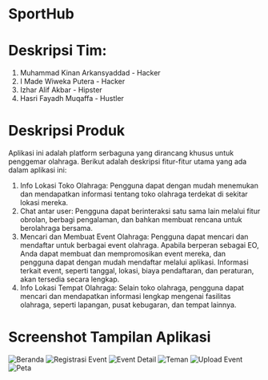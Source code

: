 # SportHub

# Deskripsi Tim:
1. Muhammad Kinan Arkansyaddad - Hacker
2. I Made Wiweka Putera - Hacker
3. Izhar Alif Akbar - Hipster
4. Hasri Fayadh Muqaffa - Hustler

# Deskripsi Produk
Aplikasi ini adalah platform serbaguna yang dirancang khusus untuk penggemar olahraga. Berikut adalah deskripsi fitur-fitur utama yang ada dalam aplikasi ini:
1. Info Lokasi Toko Olahraga: Pengguna dapat dengan mudah menemukan dan mendapatkan informasi tentang toko olahraga terdekat di sekitar lokasi mereka.
2. Chat antar user: Pengguna dapat berinteraksi satu sama lain melalui fitur obrolan, berbagi pengalaman, dan bahkan membuat rencana untuk berolahraga bersama.
3. Mencari dan Membuat Event Olahraga: Pengguna dapat mencari dan mendaftar untuk berbagai event olahraga. Apabila berperan sebagai EO, Anda dapat membuat dan mempromosikan event mereka, dan pengguna dapat dengan mudah mendaftar melalui aplikasi. Informasi terkait event, seperti tanggal, lokasi, biaya pendaftaran, dan peraturan, akan tersedia secara lengkap.
5. Info Lokasi Tempat Olahraga: Selain toko olahraga, pengguna dapat mencari dan mendapatkan informasi lengkap mengenai fasilitas olahraga, seperti lapangan, pusat kebugaran, dan tempat lainnya.

# Screenshot Tampilan Aplikasi
![Beranda](https://github.com/wiwekaputera/SportHub-HackFest-2024-/assets/78787384/da6a5f61-9a7f-485f-b05e-d6f7d83b329d)
![Registrasi Event](https://github.com/wiwekaputera/SportHub-HackFest-2024-/assets/78787384/11443d71-fb3f-45f2-999b-852fb3048862)
![Event Detail](https://github.com/wiwekaputera/SportHub-HackFest-2024-/assets/78787384/2941eb79-120b-4bae-8da2-558d6ebdfcc2)
![Teman](https://github.com/wiwekaputera/SportHub-HackFest-2024-/assets/78787384/2a24547c-1dd1-469d-9deb-40956697e298)
![Upload Event](https://github.com/wiwekaputera/SportHub-HackFest-2024-/assets/78787384/9e0d6d07-19d8-4293-8bf9-2bc5e04fa64d)
![Peta](https://github.com/wiwekaputera/SportHub-HackFest-2024-/assets/78787384/2eb9edeb-9846-4493-af2b-0575b40ebfcf)
